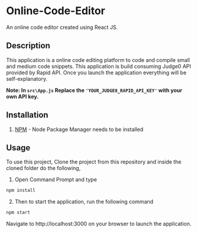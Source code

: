 # Online-Code-Editor

An online code editor created using React JS.

## Description

This application is a online code editing platform to code and compile small and medium code snippets. This application is build consuming Judge0 API provided by Rapid API.
Once you launch the application everything will be self-explanatory.

**Note: In ``` src\App.js ``` Replace the ``` 'YOUR_JUDGE0_RAPID_API_KEY' ``` with your own API key.**

## Installation

1. [NPM](https://www.npmjs.com/get-npm) - Node Package Manager needs to be installed


## Usage

To use this project, Clone the project from this repository and inside the cloned folder do the following,

1. Open Command Prompt and type

```bash
npm install
```

2. Then to start the application, run the following command

```bash
npm start
```

Navigate to http://localhost:3000 on your browser to launch the application.



